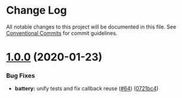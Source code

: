 # Change Log

All notable changes to this project will be documented in this file.
See [Conventional Commits](https://conventionalcommits.org) for commit guidelines.

# [1.0.0](https://github.com/bycedric/use-expo/compare/v0.10.1...1.0.0) (2020-01-23)


### Bug Fixes

* **battery:** unify tests and fix callback reuse ([#64](https://github.com/bycedric/use-expo/issues/64)) ([0721bc4](https://github.com/bycedric/use-expo/commit/0721bc42f625aad38c504303e57bae13bc919eb7))

